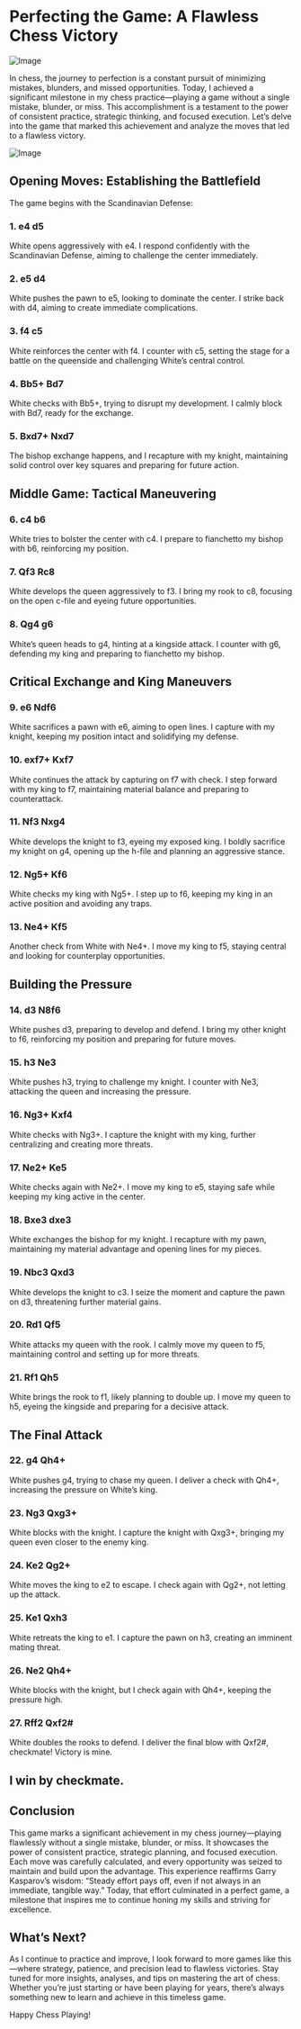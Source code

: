 # Perfecting the Game: A Flawless Chess Victory

![Image](https://raw.githubusercontent.com/Prbn/prbn.github.io/main/_resource/Screenshot_2024-07-15-10-59-00-63_40deb401b9ffe8e1df2f1cc5ba480b12%7E2.jpg)

In chess, the journey to perfection is a constant pursuit of minimizing mistakes, blunders, and missed opportunities. Today, I achieved a significant milestone in my chess practice—playing a game without a single mistake, blunder, or miss. This accomplishment is a testament to the power of consistent practice, strategic thinking, and focused execution. Let’s delve into the game that marked this achievement and analyze the moves that led to a flawless victory.

![Image](https://raw.githubusercontent.com/Prbn/prbn.github.io/main/_resource/WhatsApp%20GIF%202024-07-15%20at%2008.35.57.gif)

## Opening Moves: Establishing the Battlefield
The game begins with the Scandinavian Defense:

### 1. e4 d5
White opens aggressively with e4. I respond confidently with the Scandinavian Defense, aiming to challenge the center immediately.

### 2. e5 d4
White pushes the pawn to e5, looking to dominate the center. I strike back with d4, aiming to create immediate complications.

### 3. f4 c5
White reinforces the center with f4. I counter with c5, setting the stage for a battle on the queenside and challenging White’s central control.

### 4. Bb5+ Bd7
White checks with Bb5+, trying to disrupt my development. I calmly block with Bd7, ready for the exchange.

### 5. Bxd7+ Nxd7
The bishop exchange happens, and I recapture with my knight, maintaining solid control over key squares and preparing for future action.

## Middle Game: Tactical Maneuvering

### 6. c4 b6
White tries to bolster the center with c4. I prepare to fianchetto my bishop with b6, reinforcing my position.

### 7. Qf3 Rc8
White develops the queen aggressively to f3. I bring my rook to c8, focusing on the open c-file and eyeing future opportunities.

### 8. Qg4 g6
White’s queen heads to g4, hinting at a kingside attack. I counter with g6, defending my king and preparing to fianchetto my bishop.

## Critical Exchange and King Maneuvers

### 9. e6 Ndf6
White sacrifices a pawn with e6, aiming to open lines. I capture with my knight, keeping my position intact and solidifying my defense.

### 10. exf7+ Kxf7
White continues the attack by capturing on f7 with check. I step forward with my king to f7, maintaining material balance and preparing to counterattack.

### 11. Nf3 Nxg4
White develops the knight to f3, eyeing my exposed king. I boldly sacrifice my knight on g4, opening up the h-file and planning an aggressive stance.

### 12. Ng5+ Kf6
White checks my king with Ng5+. I step up to f6, keeping my king in an active position and avoiding any traps.

### 13. Ne4+ Kf5
Another check from White with Ne4+. I move my king to f5, staying central and looking for counterplay opportunities.

## Building the Pressure

### 14. d3 N8f6
White pushes d3, preparing to develop and defend. I bring my other knight to f6, reinforcing my position and preparing for future moves.

### 15. h3 Ne3
White pushes h3, trying to challenge my knight. I counter with Ne3, attacking the queen and increasing the pressure.

### 16. Ng3+ Kxf4
White checks with Ng3+. I capture the knight with my king, further centralizing and creating more threats.

### 17. Ne2+ Ke5
White checks again with Ne2+. I move my king to e5, staying safe while keeping my king active in the center.

### 18. Bxe3 dxe3
White exchanges the bishop for my knight. I recapture with my pawn, maintaining my material advantage and opening lines for my pieces.

### 19. Nbc3 Qxd3
White develops the knight to c3. I seize the moment and capture the pawn on d3, threatening further material gains.

### 20. Rd1 Qf5
White attacks my queen with the rook. I calmly move my queen to f5, maintaining control and setting up for more threats.

### 21. Rf1 Qh5
White brings the rook to f1, likely planning to double up. I move my queen to h5, eyeing the kingside and preparing for a decisive attack.

## The Final Attack

### 22. g4 Qh4+
White pushes g4, trying to chase my queen. I deliver a check with Qh4+, increasing the pressure on White’s king.

### 23. Ng3 Qxg3+
White blocks with the knight. I capture the knight with Qxg3+, bringing my queen even closer to the enemy king.

### 24. Ke2 Qg2+
White moves the king to e2 to escape. I check again with Qg2+, not letting up the attack.

### 25. Ke1 Qxh3
White retreats the king to e1. I capture the pawn on h3, creating an imminent mating threat.

### 26. Ne2 Qh4+
White blocks with the knight, but I check again with Qh4+, keeping the pressure high.

### 27. Rff2 Qxf2#
White doubles the rooks to defend. I deliver the final blow with Qxf2#, checkmate! Victory is mine.

## I win by checkmate.

## Conclusion
This game marks a significant achievement in my chess journey—playing flawlessly without a single mistake, blunder, or miss. It showcases the power of consistent practice, strategic planning, and focused execution. Each move was carefully calculated, and every opportunity was seized to maintain and build upon the advantage. This experience reaffirms Garry Kasparov’s wisdom: “Steady effort pays off, even if not always in an immediate, tangible way.” Today, that effort culminated in a perfect game, a milestone that inspires me to continue honing my skills and striving for excellence.

## What’s Next?
As I continue to practice and improve, I look forward to more games like this—where strategy, patience, and precision lead to flawless victories. Stay tuned for more insights, analyses, and tips on mastering the art of chess. Whether you’re just starting or have been playing for years, there’s always something new to learn and achieve in this timeless game.

Happy Chess Playing!
